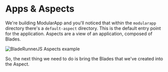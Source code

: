# Apps & Aspects

We're building ModularApp and you'll noticed that within the `modularapp` directory
there's a `default-aspect` directory. This is the default entry point for the
application. Aspects are a view of an application, composed of Blades.

![BladeRunnerJS Aspects example](https://docs.google.com/drawings/d/1zRaOTlTQ26t3n6vRRvSvo3KCtggQeP7DVpUlhFi7JD0/pub?w=1440&h=1080)

So, the next thing we need to do is bring the Blades that we've created into the
Aspect.
